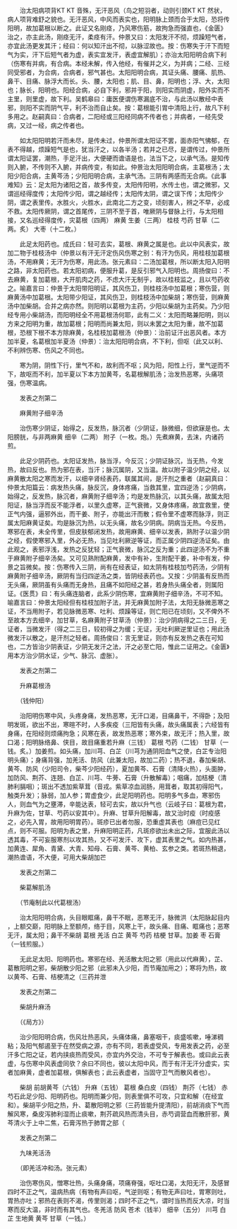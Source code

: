 <!-- { "loadSidebar": true } -->
　　治太阳病项背KT KT 音殊，无汗恶风（鸟之短羽者，动则引颈KT KT 然状，病人项背难舒之貌也。无汗恶风，中风而表实也，阳明脉上颈而合于太阳，恐将传阳明，故加葛根以断之。此证又名刚痉，乃风寒伤筋，故拘急而强直也，《金匮》治之，亦主此汤，刚痉无汗，柔痉有汗。仲景又曰：太阳发汗不彻，烦躁短气者，亦宜此汤更发其汗；经曰：何以知汗出不彻，以脉涩故也。按：伤寒失于汗下而短气为实，汗下后短气者为虚，表实宜发汗，表虚宜解肌）；亦治太阳阳明合病下利（伤寒有并病，有合病。本经未解，传入他经，有催并之义，为并病；二经、三经同受邪者，为合病，合病者，邪气甚也。太阳阳明合病，其证头痛、腰痛、肌热、鼻干、目痛、脉浮大而长。头、腰，太阳也；肌、目、鼻，阳明也；浮、大，太阳也；脉长，阳明也。阳经合病，必自下利，邪并于阳，则阳实而阴虚，阳外实而不主里，则里虚，故下利。吴鹤皋曰：庸医便谓伤寒漏底不治，与此汤以散经中表邪，则阳不实而阴气平，利不治而自止矣。按：葛根能引胃中清阳上行，故凡下利多用之。赵嗣真曰：合病者，二阳经或三阳经同病不传者也；并病者，一经先受病，又过一经，病之传者也。

　　如太阳阳明若汗而未尽，是传未过，仲景所谓太阳证不罢，面赤阳气怫郁，在表不得越，烦躁短气是也，犹当汗之，以各半汤；若并之已尽，是谓传过，仲景所谓太阳证罢，潮热，手足汗出，大便硬而谵语是也，法当下之，以承气汤。是知传则入腑，不传则不入腑，并病传变，有如此。仲景治太阳阳明合病，主葛根汤；太阳少阳合病，主黄芩汤；少阳阳明合病，主承气汤。三阴有两感而无合病。《此事难知》云：足太阳为诸阳之首，故多传变，太阳传阳明，水传土也，谓之微邪，又谓巡经得度传；太阳传少阳，谓之越经传；太阳传太阴，谓之误下传；太阳传少阴，谓之表里传。水胜火，火胜水，此南北二方之变，顷刻害人，辨之不早，必成不救。太阳传厥阴，谓之首尾传，三阴不至于首，唯厥阴与督脉上行，与太阳相接，又名巡经得度传，灾葛根（四两） 麻黄 生姜（三两） 桂枝 芍药 甘草（二两。炙） 大枣（十二枚。）

　　此足太阳药也。成氏曰：轻可去实，葛根、麻黄之属是也。此以中风表实，故加二物于桂枝汤中（仲景以有汗无汗定伤风伤寒之别：有汗为伤风，用桂枝加葛根汤，不用麻黄；无汗为伤寒，用此汤。张元素曰：二汤加葛根，所以断太阳入阳明之路，非太阳药也。若太阳初病，便服升葛，是反引邪气入阳明也。周扬俊曰：不去麻黄，复加葛根，大开肌肉之药，不虑大汗无制乎，故以桂枝监之，且以芍药收之。喻嘉言曰：仲景于太阳带阳明证，其风伤卫，则桂枝汤中加葛根；寒伤营，则麻黄汤中加葛根。太阳带少阳证，其风伤卫，则桂枝汤中加柴胡；寒伤营，则麻黄汤中加柴胡。合并之病亦然。则阳明以葛根为主药，少阳以柴胡为主药矣。乃少阳经专用小柴胡汤，而阳明经全不用葛根汤何耶，此有二义：太阳而略兼阳明，则以方来之阳明为重，故加葛根；阳明而尚兼太阳，则以未罢之太阳为重，故不加葛根，恐根下根不本方除麻黄，名桂枝加葛根汤（仲景）：治前证汗出恶风者。本方加半夏，名葛根加半夏汤（仲景）：治太阳阳明合病，不下利，但呕（此又以利、不利辨伤寒、伤风之不同也。

　　寒为阴，阴性下行，里气不和，故利而不呕；风为阳，阳性上行，里气逆而不下，故呕而不利，加半夏以下本方加黄芩，名葛根解肌汤；治发热恶寒，头痛项强，伤寒温病。

　　发表之剂第二

　　麻黄附子细辛汤

　　治伤寒少阴证，始得之，反发热，脉沉者（少阴证，脉微细，但欲寐是也。太阳膀胱，与非两麻黄 细辛（二两） 附子（一枚。炮。）先煮麻黄，去沫，内诸药煎。

　　此足少阴药也。太阳证发热，脉当浮，今反沉；少阴证脉沉，当无热，今发热，故曰反也。热为邪在表，当汗；脉沉属阴，又当温。故以附子温少阴之经，以麻黄散太阳之寒而发汗，以细辛肾经表药，联属其间，是汗剂之重者（赵嗣真曰：仲景太阳篇云：病发热头痛，脉反沉，身体疼痛，当救其里，宜四逆汤；少阴病，始得之，反发热，脉沉者，麻黄附子细辛汤；均是发热脉沉，以其头痛，故属太阳阳证，脉当浮而反不能浮者，以里久虚寒，正气衰微，又身体疼痛，故宜救里，使正气内强，逼邪外出，而干姜、附子，亦能出汗而散；假令里不虚寒而脉浮，则正属太阳麻黄证矣。均是脉沉为热，以无头痛，故名少阴病。阴病当无热。今反热，寒邪在表，未全传里，但皮肤郁闭发热，故用麻黄、细辛以发表，熟附子以温少阴之经，假使寒邪入里，外必无热，当见吐利厥逆等证，而正属少阴四逆汤证矣。由此观之，表邪浮浅，发热之反犹轻；正气衰微，脉沉之反为重；此四逆汤不为不重于麻黄附子细辛汤矣。又可见熟附配麻黄，发中有补，生附配干姜，补中有发，仲景之旨微矣。按：伤寒传入三阴，尚有在经表证，如太阴有桂枝加芍药汤，少阴有麻黄附子细辛汤，厥阴有当归四逆汤之类，皆阴经表药也。又按：少阴虽有反热而无头痛，厥阴虽有头痛而无身热，且痛不如阳经之甚，若身热头痛全者，则属阳证。《医贯》曰：有头痛连脑者，此系少阴伤寒，宜麻黄附子细辛汤，不可不知。喻嘉言曰：仲景太阳经但有桂枝加附子法，并无麻黄加附子法，太阳无脉微恶寒之证，不当用附子，若见脉微恶寒、吐利、烦躁等证，则亡阳已在顷刻，又不俾外不至故本方去细辛，加甘草，名麻黄附子甘草汤（仲景）：治少阴病得之二三日，无证者，当微发汗（得之二三日，较初得之为缓；无证，无吐利厥逆里证也；用此汤微发汗以散之，是汗剂之轻者。周扬俊曰：言无里证，则亦有反发热之表在可知也，二方皆治少阴表证，少阴无发汗之法，汗之必至亡阳，惟此二证用之。《金匮》用本方治少阴水证，少气、脉沉、虚胀）。

　　发表之剂第二

　　升麻葛根汤

　　（钱仲阳）

　　治阳明伤寒中风，头疼身痛，发热恶寒，无汗口渴，目痛鼻干，不得卧；及阳明发斑，欲出不出，寒暄不时，人多疾疫（三阳皆有头痛，故头痛属表；六经皆有身痛，在阳经则烦痛拘急；风寒在表，故发热恶寒；寒外束，故无汗；热入里，故口渴；阳明脉络鼻、侠目，故目痛重若升麻（三钱） 葛根 芍药（二钱） 甘草（一钱。炙。）加姜煎。如头痛，加川芎、白芷（川芎为通阴阳血气之使，白芷专治阳明头痛）；身痛背强，加羌活、防风（此兼太阳，故加二药）；热不退，春加柴胡、黄芩、防风（少阳司令，柴芩少阳经药），夏加黄芩、石膏（清降火热），头面肿，加防风、荆芥、连翘、白芷、川芎、牛蒡、石膏（升散解毒）；咽痛，加桔梗（清肺利膈咽）；斑出不透加紫草茸（音戎。紫草凉血润肠，用茸者，取其初得阳气，触类升发）；脉弱，加人参；胃虚食少，此足阳明药也。阳明多气多血，寒邪伤人，则血气为之壅滞，辛能达表，轻可去实，故以升气也（云岐子曰：葛根为君，升麻为佐，甘草、芍药以安其中）。升麻、甘草升阳解毒，故又治时疫（时疫感之，必先入胃，故用阳明胃药）。斑疹已出者勿服，恐重虚其表也（麻痘已见红点，则不可服。阳明为表之里，升麻阳明正药，凡斑疹欲出未出之际，宜服此汤以透其毒，不可妄服寒剂以攻其热，又不可发汗、攻下，虚其表里之气。如内热甚，加黄连、犀角、青黛、大青、知母、石膏、黄芩、黄柏、玄参之类。若斑热稍退，潮热谵语，不大便，可用大柴胡加芒

　　发表之剂第二

　　柴葛解肌汤

　　（节庵制此以代葛根汤）

　　治太阳阳明合病，头目眼眶痛，鼻干不眠，恶寒无汗，脉微洪（太阳脉起目内 ，上额交巅，阳明脉上至额颅，络于目，风寒上干，故头痛、目痛、眶痛也；恶寒无汗，属太阳；鼻干不柴胡 葛根 羌活 白芷 黄芩 芍药 桔梗 甘草。加姜 枣 石膏（一钱煎服。）

　　无此足太阳、阳明药也。寒邪在经、羌活散太阳之邪（用此以代麻黄），芷、葛散阳明之邪，柴胡散少阳之邪（此邪未入少阳，而节庵加用之）；寒将为热，故以黄芩、石膏、桔梗清之（三药并泄

　　发表之剂第二

　　柴胡升麻汤

　　（《局方》）

　　治少阳阳明合病，伤风壮热恶风，头痛体痛，鼻塞咽干，痰盛咳嗽，唾涕稠粘；及阳气郁遏至于在然受病之源，亦有不同，若表虚受风，专用发表之药，必至汗多亡阳之证，若内挟痰热而受风，亦宜内外交治，不可专于解表也。或曰此云表虚，与伤寒中风表虚同欤？余曰不同也，彼以太阳中风，而于有汗无汗分虚实，实者加麻黄，虚者加葛根，俱解表也；此云表虚者，当固守卫气而散风者也）。

　　柴胡 前胡黄芩（六钱） 升麻（五钱） 葛根 桑白皮（四钱） 荆芥（七钱） 赤芍石此足少阳、阳明药也。阳明而兼少阳，则表里俱不可攻，只宜和解（在经宜和）。柴胡平少阳之热，升、葛散阳明之邪（三药皆能升提清阳），前胡消痰下气而解风寒，桑皮泻肺利湿而止痰嗽，荆芥疏风热而清头目，赤芍调营血而散肝邪，黄芩清火于上中二焦，石膏泻热于肺胃之部（

　　发表之剂第二

　　九味羌活汤

　　（即羌活冲和汤。张元素）

　　治伤寒伤风，憎寒壮热，头痛身痛，项痛脊强，呕吐口渴，太阳无汗，及感冒四时不正之气，温病热病（有物有声曰呕，气逆则呕；有物无声曰吐，胃寒则吐，胃热亦吐；邪热在表则不渴，传里则渴；四时不正之气，谓时当热而反大凉，时当寒而反大温，非时而有其气也。冬羌活 防风 苍术（钱半） 细辛（五分） 川芎 白芷 生地黄 黄芩 甘草（一钱。）

